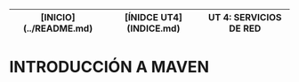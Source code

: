 <table width="100%"><thead><tr><th>[INICIO](../README.md) </th><th> [ÍNIDCE UT4](INDICE.md) </th><th> UT 4: SERVICIOS DE RED </th></thead>
<table>

# INTRODUCCIÓN A MAVEN

